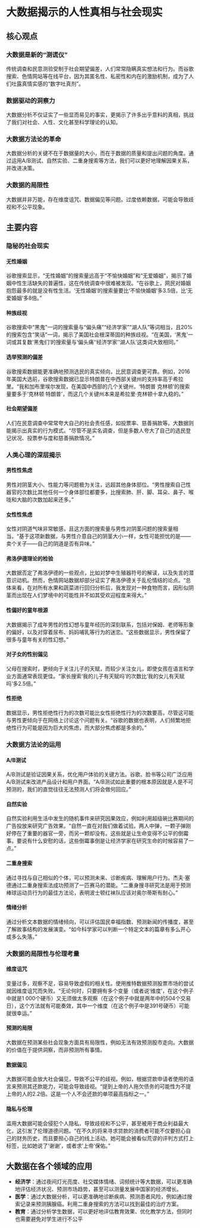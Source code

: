 # 大数据揭示的人性真相与社会现实

## 核心观点

### 大数据是新的“测谎仪”
传统调查和民意测验受制于社会期望偏差，人们常常隐瞒真实想法和行为。而谷歌搜索、色情网站等在线平台，因为其匿名性、私密性和内在的激励机制，成为了人们吐露真情实感的“数字吐真剂”。

### 数据驱动的洞察力
大数据分析不仅证实了一些显而易见的事实，更揭示了许多出乎意料的真相，挑战了我们对社会、人性、文化甚至科学理论的认知。

### 大数据方法论的革命
大数据分析的关键不在于数据量的大小，而在于数据的质量和提出问题的角度。通过运用A/B测试、自然实验、二重身搜索等方法，我们可以更好地理解因果关系，并改进决策。

### 大数据的局限性
大数据并非万能，存在维度诅咒、数据偏见等问题。过度依赖数据，可能会导致歧视和不公平现象。

## 主要内容

### 隐秘的社会现实

#### 无性婚姻
谷歌搜索显示，“无性婚姻”的搜索量远高于“不愉快婚姻”和“无爱婚姻”，揭示了婚姻中性生活缺失的普遍性，这在传统调查中很难被发现。“在谷歌上，网民对婚姻抱怨最多的就是没有性生活。‘无性婚姻’的搜索量要比‘不愉快婚姻’多3.5倍，比‘无爱婚姻’多8倍。”

#### 种族歧视
谷歌搜索中“黑鬼”一词的搜索量与“偏头痛”“经济学家”“湖人队”等词相当，且20%的搜索包含“笑话”一词，揭示了美国社会根深蒂固的种族歧视。“在美国，‘黑鬼’一词或其复数‘黑鬼们’的搜索量与‘偏头痛’‘经济学家’‘湖人队’这类词大致相同。”

#### 选举预测的偏差
谷歌搜索数据能更准确地预测选民的真实倾向，比民意调查更可靠。例如，2016年美国大选前，谷歌搜索数据已显示特朗普在中西部关键州的支持率高于希拉里。“我和加布里埃尔发现，在美国中西部的几个关键州，‘特朗普 克林顿’的搜索量要多于‘克林顿 特朗普’，而这几个关键州本来是希拉里·克林顿十拿九稳的。”

#### 社会期望偏差
人们在民意调查中常常夸大自己的社会责任感，如投票率、慈善捐款等。大数据则能揭示出真实的行为模式。“尽管不是实名调查，但是多数人夸大了自己的选民登记状况、投票参与度和慈善捐款情况。”

### 人类心理的深层揭示

#### 男性性焦虑
男性对阴茎大小、性能力等问题极为关注，远超其他身体部位。“男性搜索自己性器官的次数比其他任何一个身体部位都要多，比搜索肺、肝、脚、耳朵、鼻子、喉咙和大脑的次数加起来还多。”

#### 女性性焦虑
女性对阴道气味非常敏感，且这方面的搜索量与男性对阴茎问题的搜索量相当。“基于这项新数据，与男性介意自己的阴茎大小一样，女性可能担忧的是——卖个关子——自己的阴道是否有异味。”

#### 弗洛伊德理论的检验
大数据否定了弗洛伊德的一些观点，比如对梦中生殖器符号的解读，以及失言的潜意识动机。然而，色情网站数据却部分证实了弗洛伊德关于乱伦情结的论点。“总体来看，在对所有水果和蔬菜进行回归分析后，我发现对一种食物而言，因形似阴茎而出现在人们梦境中的可能性并不如其受欢迎程度来得大。”

#### 性偏好的童年根源
大数据揭示了成年男性的性幻想与童年经历的深刻联系，包括对保姆、老师等形象的偏好，以及对穿着尿布、妈妈哺乳等行为的迷恋。“这些数据显示，男性保留了很多与童年有关的性幻想。”

#### 对子女的性别偏见
父母在搜索时，更倾向于关注儿子的天赋，而较少关注女儿，即使女孩在语言和学业方面通常表现更佳。“家长搜索‘我的儿子有天赋吗’的次数比‘我的女儿有天赋吗’多2.5倍。”

#### 性拒绝
数据显示，男性拒绝性行为的次数可能比女性拒绝性行为的次数要高，尽管这可能与男性更倾向于在网络上讨论这个问题有关。“谷歌的数据也表明，人们频繁地拒绝性行为可能是因为巨大的焦虑，而大部分焦虑都是多余的。”

### 大数据方法论的运用

#### A/B测试
A/B测试是验证因果关系，优化用户体验的关键方法。谷歌、脸书等公司广泛应用A/B测试来改进产品设计和用户界面。“A/B测试如此重要的根本原因就是人是不可预测的，我们的直觉往往无法预测人们将会做何回应。”

#### 自然实验
自然实验利用生活中发生的随机事件来研究因果效应，例如利用超级碗比赛期间的广告投放来研究广告效果。“自然一直在对我们做着试验。两人中弹，一颗子弹刚好停在了重要的器官一旁，而另一颗却没有。这些就是让生命变得不公平的倒霉事。要说有什么安慰的话，这些倒霉事倒是让经济学家在研究生命的时候容易了一点。”

#### 二重身搜索
通过寻找与自己相似的个体，可以预测未来、诊断疾病、理解用户行为。杰夫·塞德通过二重身搜索法成功预测了一匹赛马的潜能。“二重身搜寻研究法是用于预测棒球运动员行为的最佳方法论，表明波士顿红袜队应该对奥尔蒂斯有耐心。”

#### 情绪分析
通过分析文本数据的情绪倾向，可以评估国民幸福指数、预测新闻的传播度，甚至了解故事结构的发展演变。“如今科学家可以判断一个特定文本的篇章有多么开心或多么失落。”

### 大数据的局限性与伦理考量

#### 维度诅咒
变量过多，观察不足，容易导致虚假的相关性。使用推特数据预测股票市场的尝试就因维度诅咒而失败。“无论何时，只要拥有多个变量（或者说‘维度’，在这个例子中就是1 000个硬币）又无须做太多观察（在这个例子中就是两年中的504个交易日），这个方法就有可能奏效，其中一个维度（在这个例子中是391号硬币）可能就很幸运。”

#### 预测的局限
大数据在预测某些社会现象方面具有局限性，例如无法有效预测股市走向。大数据的价值在于提供洞察，而非预测所有事情。

#### 数据偏见
大数据可能会放大社会偏见，导致不公平的歧视。例如，根据贷款申请者使用的语言来预测其还款能力，可能会导致歧视。“提到上帝的人拖欠债务的可能性为不提上帝的人的2.2倍。这是一个人不会还款的单项最高指标之一。”

#### 隐私与伦理
滥用大数据可能会侵犯个人隐私、导致歧视和不公平，甚至被用于商业利益最大化，这引发了伦理道德问题。“在不久的将来寻求贷款的消费者可能不仅要担心自己的财务历史，而且要担心自己的线上活动。她可能会被看似荒谬的评判方式打上标签，比如她说了‘谢谢’，或者求‘上帝’保佑。”

## 大数据在各个领域的应用

- **经济学**：通过夜间灯光亮度、社交媒体情绪、词频统计等大数据，可以更准确地评估经济状况、预测市场趋势，甚至可以测量发展中国家的经济增长。
- **医学**：通过大数据分析，可以更准确地诊断疾病、预测患者风险，例如通过搜索记录来预测胰腺癌。利用二重身搜索的方法可以找到最佳的治疗方案。
- **教育**：通过分析学生数据，可以更好地评估教育效果、优化教学方法，但同时也需要避免对学生进行不公平